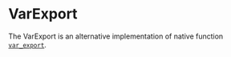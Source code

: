 VarExport
=========

The VarExport is an alternative implementation of native 
function [`var_export`](http://www.php.net/var_export).